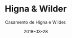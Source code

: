 ---
title: Higna & Wilder
subtitle: "Casamento de Higna e Wilder."
layout: default
modal-id: 33
date: 2018-03-28
img: "higna-893x272.jpg"
thumbnail: "higna-893x272.jpg"
alt: image-alt
project-date: April 2014
client: Start Bootstrap
category: Web Development
description: "

Casamento de Higna e Wilder.

"

---